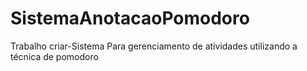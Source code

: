 # SistemaAnotacaoPomodoro
Trabalho criar-Sistema Para gerenciamento de atividades utilizando a técnica de pomodoro
